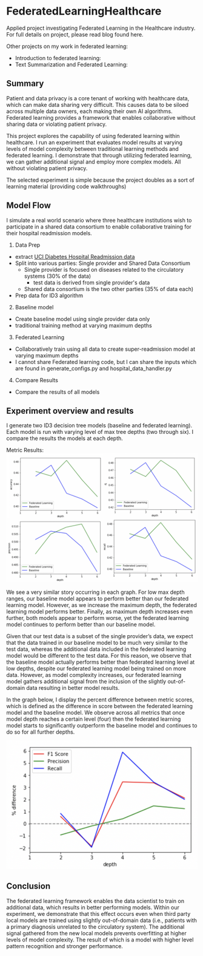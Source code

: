 # FederatedLearningHealthcare

Applied project investigating Federated Learning in the Healthcare industry. For full details on project, please read blog found here.  

Other projects on my work in federated learning:
* Introduction to federated learning:
* Text Summarization and Federated Learning:

## Summary
Patient and data privacy is a core tenant of working with healthcare data, which can make data sharing very difficult. This causes data to be siloed across multiple data owners, each making their own AI algorithms.  Federated learning provides a framework that enables collaborative without sharing data or violating patient privacy.

This project explores the capability of using federated learning within healthcare. I run an experiment that evaluates model results at varying levels of model complexity between traditional learning methods and federated learning. I demonstrate that through utilizing federated learning, we can gather additional signal and employ more complex models.  All without violating patient privacy. 

The selected experiment is simple because the project doubles as a sort of learning material (providing code walkthroughs)

## Model Flow
I simulate a real world scenario where three healthcare institutions wish to participate in a shared data consortium to enable collaborative training for their hospital readmission models. 

1. Data Prep
  * extract [UCI Diabetes Hospital Readmission data](https://archive.ics.uci.edu/ml/datasets/Diabetes+130-US+hospitals+for+years+1999-2008#)
  * Split into various parties: Single provider and Shared Data Consortium
    * Single provider is focused on diseases related to the circulatory systems (30% of the data)
      * test data is derived from single provider's data
    * Shared data consortium is the two other parties (35% of data each)
  * Prep data for ID3 algorithm
  
2. Baseline model
  * Create baseline model using single provider data only
  * traditional training method at varying maximum depths
  
3. Federated Learning
  * Collaboratively train using all data to create super-readmission model at varying maximum depths
  * I cannot share Federated learning code, but I can share the inputs which are found in generate_configs.py and hospital_data_handler.py
  
4. Compare Results
  * Compare the results of all models 

## Experiment overview and results
I generate two ID3 decision tree models (baseline and federated learning).  Each model is run with varying level of max tree depths (two through six).  I compare the results the models at each depth.

Metric Results:
![alt_text](https://github.com/austnbell/FederatedLearningHealthcare/blob/master/Pics/Metrics.png)

We see a very similar story occurring in each graph. For low max depth ranges, our baseline model appears to perform better than our federated learning model. However, as we increase the maximum depth, the federated learning model performs better.  Finally, as maximum depth increases even further, both models appear to perform worse, yet the federated learning model continues to perform better than our baseline model. 

Given that our test data is a subset of the single provider’s data, we expect that the data trained in our baseline model to be much very similar to the test data, whereas the additional data included in the federated learning model would be different to the test data.   For this reason, we observe that the baseline model actually performs better than federated learning level at low depths, despite our federated learning model being trained on more data. However, as model complexity increases, our federated learning model gathers additional signal from the inclusion of the slightly out-of-domain  data resulting in better model results. 

In the graph below, I display the percent difference between metric scores, which is defined as the difference in score between the federated learning model and the baseline model.  We observe across all metrics that once model depth reaches a certain level (four) then the federated learning model starts to significantly outperform the baseline model and continues to do so for all further depths. 

![alt_text](https://github.com/austnbell/FederatedLearningHealthcare/blob/master/Pics/Percent_difference.png)

## Conclusion

The federated learning framework enables the data scientist to train on additional data, which results in better performing models. Within our experiment, we demonstrate that this effect occurs even when third party local models are trained using slightly out-of-domain data (i.e., patients with a primary diagnosis unrelated to the circulatory system).  The additional signal gathered from the new local models prevents overfitting at higher levels of model complexity. The result of which is a model with higher level pattern recognition and stronger performance. 
